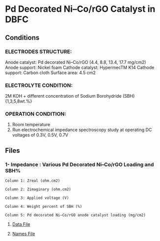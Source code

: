 # Pd Decorated Ni–Co/rGO Catalyst in DBFC

## Conditions

### ELECTRODES STRUCTURE:
Anode catalyst: Pd decorated Ni–Co/rGO (4.4, 8.8, 13.4, 17.7 mg/cm2)
Anode support: Nickel foam
Cathode catalyst: HypermecTM  K14
Cathode support: Carbon cloth
Surface area: 4.5 cm2

### ELECTROLYTE CONDITION:
2M KOH + different concentration of Sodium Borohydride (SBH) {1,3,5,8wt.%}

### OPERATION CONDITION:
1) Room temperature
2) Run electrochemical impedance spectroscopy study at operating DC voltages of 0.3V, 0.5V, 0.7V



## Files

### 1- Impedance : Various Pd Decorated Ni–Co/rGO Loading and SBH%


```
Column 1: Zreal (ohm.cm2)

Column 2: Zimaginary (ohm.cm2)

Column 3: Applied voltage (V)

Column 4: Weight percent of SBH (%)

Column 5: Pd decorated Ni–Co/rGO anode catalyst loading (mg/cm2)
```			
	

1. [Data File](1.csv)		

2. [Names File](1.names)